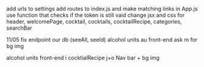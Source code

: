 add urls to settings
add routes to index.js and make matching links in App.js
use function that checks if the token is still vaid
change jsx and css for header, welcomePage, cocktail, cocktails, cocktailRecipe, categories, searchBar


11/05
fix endpoint our db (seeAll, seeId)
alcohol units
au front-end
ask m for bg img



alcohol units front-end i
cocktialRecipe  j+o
Nav bar + bg img

